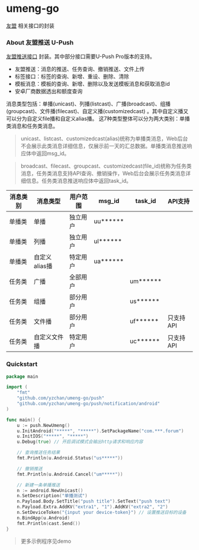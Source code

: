 # umeng-go

[友盟](https://www.umeng.com/) 相关接口的封装

### About 友盟推送 U-Push

[友盟推送接口](https://developer.umeng.com/docs/67966/detail/68343) 封装。其中部分接口需要U-Push Pro版本的支持。

- 友盟推送：消息的推送、任务查询、撤销推送、文件上传
- 标签接口：标签的查询、新增、重设、删除、清除
- 模板消息：模板的查询、新增、删除以及发送模板消息和获取消息id
- 安卓厂商数据透出和额度查询

消息类型包括：单播(unicast)、列播(listcast)、广播(broadcast)、组播(groupcast)、文件播(filecast)、自定义播(customizedcast)
。其中自定义播又可以分为自定义file播和自定义alias播。 这7种类型整体可以分为两大类别：单播类消息和任务类消息。

> unicast、listcast、customizedcast(alias)统称为单播类消息，Web后台不会展示此类消息详细信息，仅展示前一天的汇总数据。单播类消息推送响应体中返回msg_id。

> broadcast、filecast、groupcast、customizedcast(file_id)统称为任务类消息，任务类消息支持API查询、撤销操作，Web后台会展示任务类消息详细信息。任务类消息推送响应体中返回task_id。

| 消息类别 | 消息类型 | 用户范围 | msg_id | task_id | API支持 |
| ------ | ------ | ------ | ------ | ------ | ------ |
| 单播类 | 单播 | 独立用户 | uu****** | | |
| 单播类 | 列播 | 独立用户 | ul****** | | |
| 单播类 | 自定义alias播 | 特定用户 | ua****** | | |
| 任务类 | 广播 | 全部用户 | | um****** | |
| 任务类 | 组播 | 部分用户 | | us****** | |
| 任务类 | 文件播 | 部分用户 | | uf****** | 只支持API |
| 任务类 | 自定义文件播 | 特定用户 | | uc****** | 只支持API |

### Quickstart

```go
package main

import (
	"fmt"
	"github.com/yzchan/umeng-go/push"
	"github.com/yzchan/umeng-go/push/notification/android"
)

func main() {
	u := push.NewUmeng()
	u.InitAndroid("*****", "*****").SetPackageName("com.***.forum")
	u.InitIOS("*****", "*****")
	u.Debug(true) // 开启调试模式会输出http请求和响应内容

	// 查询推送任务结果
	fmt.Println(u.Android.Status("us*****"))

	// 撤销推送
	fmt.Println(u.Android.Cancel("um*****"))

	// 新建一条单播推送
	n := android.NewUnicast()
	n.SetDescription("单播测试")
	n.Payload.Body.SetTitle("push title").SetText("push text")
	n.Payload.Extra.AddKV("extra1", "1").AddKV("extra2", "2")
	n.SetDeviceToken("{input your device-token}") // 设置推送目标的设备
	n.BindApp(u.Android)
	fmt.Println(cast.Send())
}
```

> 更多示例程序见demo
